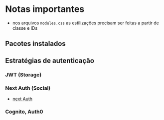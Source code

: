 # Notas importantes

- nos arquivos `modules.css` as estilizações precisam ser feitas a partir de classe e IDs

## Pacotes instalados

## Estratégias de autenticação

### **JWT (Storage)**

### **Next Auth (Social)**

- [next Auth](https://nextjs.org/docs/authentication)

### **Cognito, Auth0**

###
